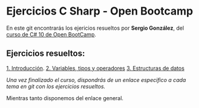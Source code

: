 # Ejercicios C Sharp - Open Bootcamp

En este git encontrarás los ejericios resueltos por **Sergio González**, del [curso de C# 10 de Open BootCamp](https://campus.open-bootcamp.com/cursos/17).

## Ejercicios resueltos:

[1. Introducción](https://github.com/seder111/ob-csharp-training/tree/main/1.%20Introducci%C3%B3n).
[2. Variables, tipos y operadores](https://github.com/seder111/ob-csharp-training/tree/main/2.%20Variables%2C%20Tipos%2C%20Operadores)
[3. Estructuras de datos](https://github.com/seder111/ob-csharp-training/tree/main/3.%20Estructuras%20de%20Datos)

_Una vez finalizado el curso, dispondrás de un enlace especifico a cada tema en git con los ejercicios resueltos._

Mientras tanto disponemos del enlace general.
